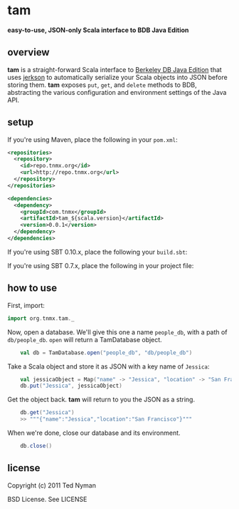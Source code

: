 tam
========

**easy-to-use, JSON-only Scala interface to BDB Java Edition**

overview
----------

**tam** is a straight-forward Scala interface to [Berkeley DB Java Edition](http://www.oracle.com/technetwork/database/berkeleydb/overview/index-093405.html)
that uses [jerkson](https://github.com/codahale/jerkson) to automatically serialize your Scala objects
into JSON before storing them. **tam** exposes `put`, `get`, and `delete` methods to BDB, abstracting
the various configuration and environment settings of the Java API.

setup
-----------

If you're using Maven, place the following in your `pom.xml`:

```xml
<repositories>
  <repository>
    <id>repo.tnmx.org</id>
    <url>http://repo.tnmx.org</url>
  </repository>
</repositories>

<dependencies>
  <dependency>
    <groupId>com.tnmx</groupId>
    <artifactId>tam_${scala.version}</artifactId>
    <version>0.0.1</version>
  </dependency>
</dependencies>
```

If you're using SBT 0.10.x, place the following your `build.sbt`:


If you're using SBT 0.7.x, place the following in your project file:



how to use
-------------

First, import:

```scala
import org.tnmx.tam._
```

Now, open a database. We'll give this one a name `people_db`, with a path of `db/people_db`. `open`
will return a TamDatabase object.

```scala
    val db = TamDatabase.open("people_db", "db/people_db")
```

Take a Scala object and store it as JSON with a key name of `Jessica`:

```scala
    val jessicaObject = Map("name" -> "Jessica", "location" -> "San Francisco")
    db.put("Jessica", jessicaObject)
```

Get the object back. **tam** will return to you the JSON as a string.

```scala
    db.get("Jessica")
    >> """{"name":"Jessica","location":"San Francisco"}"""
```
When we're done, close our database and its environment.

```scala
    db.close()
```

license
----------

Copyright (c) 2011 Ted Nyman

BSD License. See LICENSE
